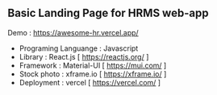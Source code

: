 ## Basic Landing Page for HRMS web-app


Demo : https://awesome-hr.vercel.app/

- Programing Languange : Javascript
- Library : React.js [ https://reactjs.org/ ]
- Framework : Material-UI [ https://mui.com/ ]
- Stock photo : xframe.io [ https://xframe.io/ ]
- Deployment : vercel [ https://vercel.com/ ]
